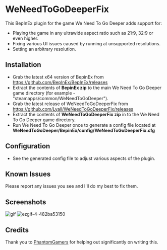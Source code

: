 # WeNeedToGoDeeperFix

This BepInEx plugin for the game We Need To Go Deeper adds support for:
- Playing the game in any ultrawide aspect ratio such as 21:9, 32:9 or even higher.
- Fixing various UI issues caused by running at unsupported resolutions.
- Setting an arbitrary resolution.

## Installation
- Grab the latest x64 version of BepinEx from https://github.com/BepInEx/BepInEx/releases
- Extract the contents of **BepinEx zip** to the main We Need To Go Deeper game directory (for example - "steamapps/common/WeNeedToGoDeeper").
- Grab the latest release of WeNeedToGoDeeperFix from https://github.com/Lyall/WeNeedToGoDeeperFix/releases
- Extract the contents of **WeNeedToGoDeeperFix zip** in to the We Need To Go Deeper game directory.
- Run We Need To Go Deeper once to generate a config file located at **WeNeedToGoDeeper/BepinEx/config/WeNeedToGoDeeperFix.cfg**

## Configuration
- See the generated config file to adjust various aspects of the plugin.

## Known Issues
Please report any issues you see and I'll do my best to fix them.

## Screenshots

![gif](https://user-images.githubusercontent.com/695941/158790693-25aee713-3072-4734-9c12-c98664166872.gif)
![ezgif-4-482ba53150](https://user-images.githubusercontent.com/695941/159005118-25e06c61-a557-45f2-b6fb-614030eedf61.gif)



## Credits
Thank you to [PhantomGamers](https://github.com/PhantomGamers) for helping out significantly on writing this.
